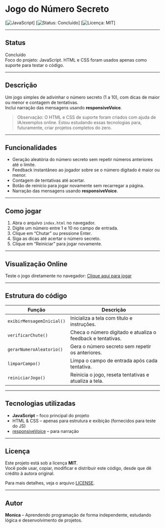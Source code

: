 # Jogo do Número Secreto

[![JavaScript](https://img.shields.io/badge/JavaScript-F7DF1E?style=flat-square&logo=javascript&logoColor=black)]
[![Status: Concluído](https://img.shields.io/badge/Status-Concluído-brightgreen)]
[![Licença: MIT](https://img.shields.io/badge/Licença-MIT-blue)]

---

## Status
Concluído  
Foco do projeto: JavaScript. HTML e CSS foram usados apenas como suporte para testar o código.

---

## Descrição
Um jogo simples de adivinhar o número secreto (1 a 10), com dicas de maior ou menor e contagem de tentativas.  
Inclui narração das mensagens usando **responsiveVoice**.  

> Observação: O HTML e CSS de suporte foram criados com ajuda de IA/exemplos online. Estou estudando essas tecnologias para, futuramente, criar projetos completos do zero.  

---

## Funcionalidades
- Geração aleatória do número secreto sem repetir números anteriores até o limite.  
- Feedback instantâneo ao jogador sobre se o número digitado é maior ou menor.  
- Contagem de tentativas até acertar.  
- Botão de reinício para jogar novamente sem recarregar a página.  
- Narração das mensagens usando **responsiveVoice**.  

---

## Como jogar
1. Abra o arquivo `index.html` no navegador.  
2. Digite um número entre 1 e 10 no campo de entrada.  
3. Clique em “Chutar” ou pressione Enter.  
4. Siga as dicas até acertar o número secreto.  
5. Clique em “Reiniciar” para jogar novamente.  

---

## Visualização Online
Teste o jogo diretamente no navegador: [Clique aqui para jogar](https://numerosecretobymonica.vercel.app/)  

---

## Estrutura do código
| Função | Descrição |
|--------|-----------|
| `exibirMensagemInicial()` | Inicializa a tela com título e instruções. |
| `verificarChute()` | Checa o número digitado e atualiza o feedback e tentativas. |
| `gerarNumeroAleatorio()` | Gera o número secreto sem repetir os anteriores. |
| `limparCampo()` | Limpa o campo de entrada após cada tentativa. |
| `reiniciarJogo()` | Reinicia o jogo, reseta tentativas e atualiza a tela. |

---

## Tecnologias utilizadas
- **JavaScript** – foco principal do projeto  
- HTML & CSS – apenas para estrutura e exibição (fornecidos para teste do JS)  
- [responsiveVoice](https://responsivevoice.org/) – para narração  

---

## Licença
Este projeto está sob a licença **MIT**.  
Você pode usar, copiar, modificar e distribuir este código, desde que dê crédito à autora original.  

Para mais detalhes, veja o arquivo [LICENSE](./LICENSE).

---

## Autor
**Monica** – Aprendendo programação de forma independente, estudando lógica e desenvolvimento de projetos.
